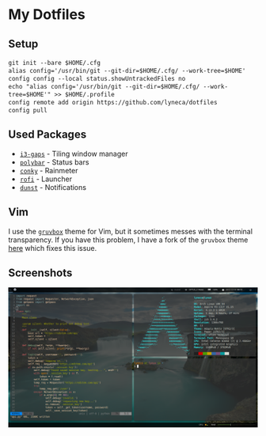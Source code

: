 # My Dotfiles
## Setup
	git init --bare $HOME/.cfg
	alias config='/usr/bin/git --git-dir=$HOME/.cfg/ --work-tree=$HOME'
	config config --local status.showUntrackedFiles no
	echo "alias config='/usr/bin/git --git-dir=$HOME/.cfg/ --work-tree=$HOME'" >> $HOME/.profile
    config remote add origin https://github.com/lyneca/dotfiles
	config pull

## Used Packages
- [`i3-gaps`](https://github.com/Airblader/i3) - Tiling window manager
- [`polybar`](https://github.com/jaagr/polybar) - Status bars
- [`conky`](https://github.com/brndnmtthws/conky) - Rainmeter
- [`rofi`](https://github.com/DaveDavenport/rofi) - Launcher
- [`dunst`](https://github.com/dunst-project/dunst) - Notifications

## Vim
I use the [`gruvbox`](https://github.com/morhetz/gruvbox) theme for Vim, but it sometimes messes with the terminal transparency.
If you have this problem, I have a fork of the `gruvbox` theme [here](https://github.com/lyneca/gruvbox) which fixes this issue.

## Screenshots
![Desktop](.screenshots/main.png)
